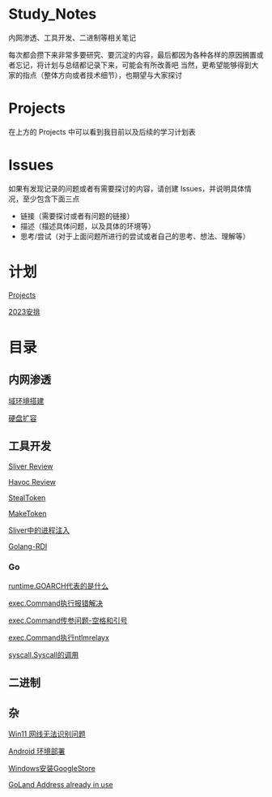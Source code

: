 # Study_Notes
内网渗透、工具开发、二进制等相关笔记

每次都会攒下来非常多要研究、要沉淀的内容，最后都因为各种各样的原因搁置或者忘记，将计划与总结都记录下来，可能会有所改善吧
当然，更希望能够得到大家的指点（整体方向或者技术细节），也期望与大家探讨

# Projects
在上方的 Projects 中可以看到我目前以及后续的学习计划表

# Issues
如果有发现记录的问题或者有需要探讨的内容，请创建 Issues，并说明具体情况，至少包含下面三点
- 链接（需要探讨或者有问题的链接）
- 描述（描述具体问题，以及具体的环境等）
- 思考/尝试（对于上面问题所进行的尝试或者自己的思考、想法、理解等）

# 计划
[Projects](https://github.com/users/s3cst4rs/projects/1)

[2023安排](https://github.com/s3cst4rs/Study_Notes/issues/9)

# 目录
## 内网渗透
[域环境搭建](./内网渗透/域环境搭建/域环境搭建.md)

[硬盘扩容](./内网渗透/域环境搭建/硬盘扩容.md)

## 工具开发
[Sliver Review](https://github.com/l4stchance/sliver)

[Havoc Review](https://github.com/s3cst4rs/Study_Notes/issues/10)

[StealToken](./工具开发/StealToken/StealToken.md)

[MakeToken](./工具开发/StealToken/StealToken.md#make_token)

[Sliver中的进程注入](./工具开发/Sliver中的进程注入/Sliver中的进程注入.md)

[Golang-RDI](./工具开发/Golang-RDI/Golang-RDI.md)

### Go
[runtime.GOARCH代表的是什么](./工具开发/runtime.GOARCH代表的是什么/runtime.GOARCH代表的是什么.md)

[exec.Command执行报错解决](./工具开发/exec.Command执行报错解决/exec.Command执行报错解决.md)

[exec.Command传参问题-空格和引号](./工具开发/exec.Command传参问题-空格和引号/exec.Command传参问题-空格和引号.md)

[exec.Command执行ntlmrelayx](./工具开发/exec.Command执行ntlmrelayx/exec.Command执行ntlmrelayx.md)

[syscall.Syscall的调用](./工具开发/syscall.Syscall的调用/syscall.Syscall的调用.md)

## 二进制

## 杂
[Win11 网线无法识别问题](./杂/Win11%20网线无法识别问题/Win11%20网线无法识别.md)

[Android 环境部署](./杂/Android%20环境部署/Android%20环境部署.md)

[Windows安装GoogleStore](./杂/Windows安装GoogleStore/Windows安装GoogleStore.md)

[GoLand Address already in use](./杂/GoLand%20Address%20already%20in%20use/GoLand%20Address%20already%20in%20use.md)